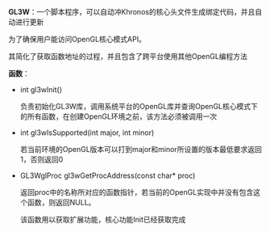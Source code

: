**GL3W**：一个脚本程序，可以自动冲Khronos的核心头文件生成绑定代码，并且自动进行更新

为了确保用户能访问OpenGL核心模式API。

其简化了获取函数地址的过程，并且包含了跨平台使用其他OpenGL编程方法

**函数**：

- int gl3wInit()

  负责初始化GL3W库，调用系统平台的OpenGL库并查询OpenGL核心模式下的所有函数，在创建OpenGL环境之前，该方法必须被调用一次

- int gl3wIsSupported(int major, int minor)

  若当前环境的OpenGL版本可以打到major和minor所设置的版本最低要求返回1，否则返回0

- GL3WglProc gl3wGetProcAddress(const char* proc)

  返回proc中的名称所对应的函数指针，若当前的OpenGL实现中并没有包含这个函数，则返回NULL。

  该函数用以获取扩展功能，核心功能Init已经获取完成
